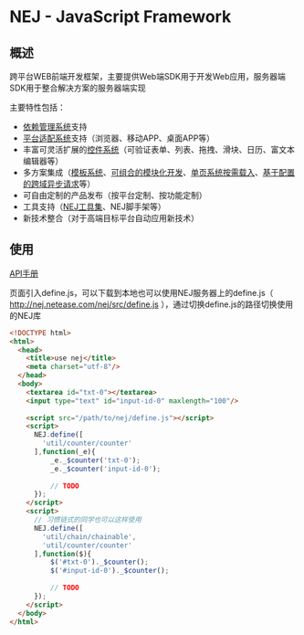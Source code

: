 # NEJ - JavaScript Framework

## 概述

跨平台WEB前端开发框架，主要提供Web端SDK用于开发Web应用，服务器端SDK用于整合解决方案的服务器端实现

主要特性包括：

* [依赖管理系统](./doc/DEPENDENCY.md)支持 
* [平台适配系统](./doc/PLATFORM.md)支持（浏览器、移动APP、桌面APP等）
* 丰富可灵活扩展的[控件系统](./doc/WIDGET.md)（可验证表单、列表、拖拽、滑块、日历、富文本编辑器等）
* 多方案集成（[模板系统](./doc/TEMPLATE.md)、[可组合的模块化开发](./doc/DISPATCHER.md)、[单页系统按需载入](./doc/DISPATCHER.md)、[基于配置的跨域异步请求](./doc/AJAX.md)等）
* 可自由定制的产品发布（按平台定制、按功能定制）
* 工具支持（[NEJ工具集](https://github.com/genify/toolkit)、NEJ脚手架等）
* 新技术整合（对于高端目标平台自动应用新技术）

## 使用

[API手册](http://nej.netease.com/help/index.html)

页面引入define.js，可以下载到本地也可以使用NEJ服务器上的define.js（ http://nej.netease.com/nej/src/define.js ），通过切换define.js的路径切换使用的NEJ库

```html
<!DOCTYPE html>
<html>
  <head>
    <title>use nej</title>
    <meta charset="utf-8"/>
  </head>
  <body>
    <textarea id="txt-0"></textarea>
    <input type="text" id="input-id-0" maxlength="100"/>
    
    <script src="/path/to/nej/define.js"></script>
    <script>
      NEJ.define([
        'util/counter/counter'
      ],function(_e){
          _e._$counter('txt-0');
          _e._$counter('input-id-0');
          
          // TODO
      });
    </script>
    <script>
      // 习惯链式的同学也可以这样使用
      NEJ.define([
        'util/chain/chainable',
        'util/counter/counter'
      ],function($){
          $('#txt-0')._$counter();
          $('#input-id-0')._$counter();
          
          // TODO
      });
    </script>
  </body>
</html>
```
